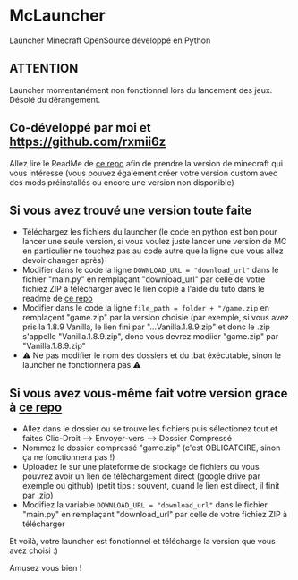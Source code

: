 # McLauncher
Launcher Minecraft OpenSource développé en Python

## ATTENTION 
Launcher momentanément non fonctionnel lors du lancement des jeux. Désolé du dérangement.

Co-développé par moi et https://github.com/rxmii6z
----------------------------------------------------------
Allez lire le ReadMe de [ce repo](https://github.com/gabliltraydev/Minecraft-Portable/) afin de prendre la version de minecraft qui vous intéresse (vous pouvez également créer votre version custom avec des mods préinstallés ou encore une version non disponible)

## Si vous avez trouvé une version toute faite 
- Téléchargez les fichiers du launcher
(le code en python est bon pour lancer une seule version, si vous voulez juste lancer une version de MC en particulier ne touchez pas au code autre que la ligne que vous allez devoir changer après)
- Modifier dans le code la ligne ```DOWNLOAD_URL = "download_url"``` dans le fichier "main.py" en remplaçant "download_url" par celle de votre fichiez ZIP à télécharger avec le lien copié à l'aide du tuto dans le readme de [ce repo](https://github.com/gabliltraydev/Minecraft-Portable/)
-  Modifier dans le code la ligne ```file_path = folder + "/game.zip``` en remplaçent "game.zip" par la version choisie (par exemple, si vous avez pris la 1.8.9 Vanilla, le lien fini par "...Vanilla.1.8.9.zip" et donc le .zip s'appelle "Vanilla.1.8.9.zip", donc vous devrez modiier "game.zip" par "Vanilla.1.8.9.zip"
- ⚠️ Ne pas modifier le nom des dossiers et du .bat éxécutable, sinon le launcher ne fonctionnera pas ⚠️

## Si vous avez vous-même fait votre version grace à [ce repo](https://github.com/gabliltraydev/Minecraft-Portable/blob/main/Version%20de%20Base/readme.md)
- Allez dans le dossier ou se trouve les fichiers puis sélectionez tout et faites Clic-Droit --> Envoyer-vers --> Dossier Compressé
- Nommez le dossier compressé "game.zip" (c'est OBLIGATOIRE, sinon ça ne fonctionnera pas !)
- Uploadez le sur une plateforme de stockage de fichiers ou vous pouvrez avoir un lien de téléchargement direct (google drive par exemple ou github) (petit tips : souvent, quand le lien est direct, il finit par .zip)
- Modifiez la variable ```DOWNLOAD_URL = "download_url"``` dans le fichier "main.py" en remplaçant "download_url" par celle de votre fichiez ZIP à télécharger

Et voilà, votre launcher est fonctionnel et télécharge la version que vous avez choisi :)

Amusez vous bien !
